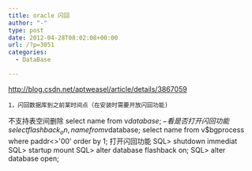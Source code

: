 ```yaml
---
title: oracle 闪回
author: "-"
type: post
date: 2012-04-28T08:02:08+00:00
url: /?p=3051
categories:
  - DataBase

---
```

<http://blog.csdn.net/aptweasel/article/details/3867059>


  
    1，闪回数据库到之前某时间点（在安装时需要开放闪回功能) 
 不支持表空间删除
 select name from v$database;
 -看是否打开闪回功能
 select flashback_on,name from v$database;
 select name from v$bgprocess where paddr<>'00' order by 1;
 打开闪回功能
 SQL> shutdown immediat
 SQL> startup mount
 SQL> alter database flashback on;
 SQL> alter database open;
  
